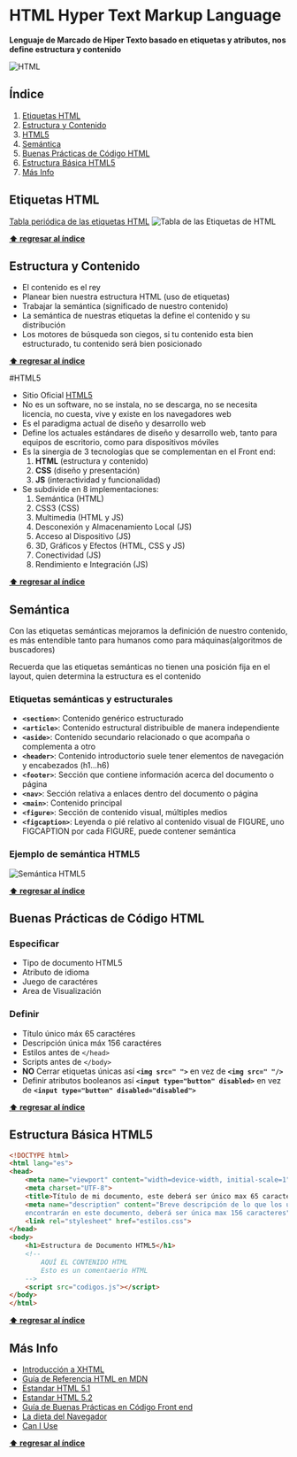 # HTML Hyper Text Markup Language

**Lenguaje de Marcado de Hiper Texto basado en etiquetas y atributos, nos define estructura y contenido**

![HTML](http://bextlan.com/img/para-cursos/html5-logo.png)


## Índice

1. [Etiquetas HTML](#etiquetas-html)
1. [Estructura y Contenido](#estructura-y-contenido)
1. [HTML5](#html5)
1. [Semántica](#semántica)
1. [Buenas Prácticas de Código HTML](#buenas-prácticas-de-código-html)
1. [Estructura Básica HTML5](#estructura-básica-html5)
1. [Más Info](#más-info)


## Etiquetas HTML

[Tabla periódica de las etiquetas HTML](http://zqsmm.qiniucdn.com/data/20110511083224/index.html)
![Tabla de las Etiquetas de HTML](http://bextlan.com/img/para-cursos/periodic-table.png)

**[⬆ regresar al índice](#Índice)**


## Estructura y Contenido

* El contenido es el rey
* Planear bien nuestra estructura HTML (uso de etiquetas)
* Trabajar la semántica (significado de nuestro contenido)
* La semántica de nuestras etiquetas la define el contenido y su distribución
* Los motores de búsqueda son ciegos, si tu contenido esta bien estructurado, tu contenido será bien posicionado

**[⬆ regresar al índice](#Índice)**


#HTML5

* Sitio Oficial [HTML5](https://www.w3.org/html/logo/)
* No es un software, no se instala, no se descarga, no se necesita licencia, no cuesta, vive y existe en los navegadores web
* Es el paradigma actual de diseño y desarrollo web
* Define los actuales estándares de diseño y desarrollo web, tanto para equipos de escritorio, como para dispositivos móviles
* Es la sinergia de 3 tecnologías que se complementan en el Front end:
	1. **HTML** (estructura y contenido)
	1. **CSS** (diseño y presentación)
	1. **JS** (interactividad y funcionalidad)
* Se subdivide en 8 implementaciones:
	1. Semántica (HTML)
	1. CSS3 (CSS)
	1. Multimedia (HTML y JS)
	1. Desconexión y Almacenamiento Local (JS)
	1. Acceso al Dispositivo (JS)
	1. 3D, Gráficos y Efectos (HTML, CSS y JS)
	1. Conectividad (JS)
	1. Rendimiento e Integración (JS)

**[⬆ regresar al índice](#Índice)**


## Semántica

Con las etiquetas semánticas mejoramos la definición de nuestro contenido, es más entendible tanto para humanos como para máquinas(algoritmos de buscadores)

Recuerda que las etiquetas semánticas no tienen una posición fija en el layout, quien determina la estructura es el contenido

### Etiquetas semánticas y estructurales

* **`<section>`**: Contenido genérico estructurado
* **`<article>`**: Contenido estructural distribuible de manera independiente
* **`<aside>`**: Contenido secundario relacionado o que acompaña o complementa a otro
* **`<header>`**: Contenido introductorio suele tener elementos de navegación y encabezados (h1...h6)
* **`<footer>`**: Sección que contiene información acerca del documento o página
* **`<nav>`**: Sección relativa a enlaces dentro del documento o página
* **`<main>`**: Contenido principal
* **`<figure>`**: Sección de contenido visual, múltiples medios
* **`<figcaption>`**: Leyenda o pié relativo al contenido visual de FIGURE, uno FIGCAPTION por cada FIGURE, puede contener semántica

### Ejemplo de semántica HTML5

![Semántica HTML5](http://bextlan.com/img/para-cursos/semantic-html5.jpg)

**[⬆ regresar al índice](#Índice)**


## Buenas Prácticas de Código HTML

### Especificar

* Tipo de documento HTML5
* Atributo de idioma
* Juego de caractéres
* Area de Visualización
    
### Definir

* Título único máx 65 caractéres
* Descripción única máx 156 caractéres
* Estilos antes de `</head>`
* Scripts antes de `</body>`
* **NO** Cerrar etiquetas únicas así **`<img src=" ">`** en vez de **`<img src=" "/>`**
* Definir atributos booleanos así **`<input type="button" disabled>`** en vez de **`<input type="button" disabled="disabled">`**

**[⬆ regresar al índice](#Índice)**


## Estructura Básica HTML5

```HTML
<!DOCTYPE html>
<html lang="es">
<head>
	<meta name="viewport" content="width=device-width, initial-scale=1">
	<meta charset="UTF-8">
	<title>Título de mi documento, este deberá ser único max 65 caracteres</title>
	<meta name="description" content="Breve descripción de lo que los usuarios 
	encontrarán en este documento, deberá ser única max 156 caracteres">
	<link rel="stylesheet" href="estilos.css">
</head>
<body>
	<h1>Estructura de Documento HTML5</h1>
	<!-- 
		AQUÍ EL CONTENIDO HTML
		Esto es un comentaerio HTML
	-->
	<script src="codigos.js"></script>
</body>
</html>
```

**[⬆ regresar al índice](#Índice)**


## Más Info

* [Introducción a XHTML](http://librosweb.es/libro/xhtml/)
* [Guía de Referencia HTML en MDN](https://developer.mozilla.org/es/docs/Web/HTML)
* [Estandar HTML 5.1](https://www.w3.org/TR/html51/)
* [Estandar HTML 5.2](https://www.w3.org/TR/html52/)
* [Guía de Buenas Prácticas en Código Front end](http://mdo.github.io/code-guide/)
* [La dieta del Navegador](https://browserdiet.com/es/)
* [Can I Use](http://caniuse.com/)

**[⬆ regresar al índice](#Índice)**